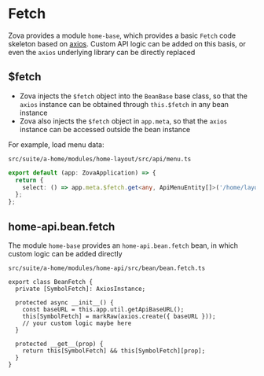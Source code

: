 # Fetch

Zova provides a module `home-base`, which provides a basic `Fetch` code skeleton based on [axios](https://axios-http.com). Custom API logic can be added on this basis, or even the `axios` underlying library can be directly replaced

## $fetch

- Zova injects the `$fetch` object into the `BeanBase` base class, so that the `axios` instance can be obtained through `this.$fetch` in any bean instance
- Zova also injects the `$fetch` object in `app.meta`, so that the `axios` instance can be accessed outside the bean instance

For example, load menu data:

`src/suite/a-home/modules/home-layout/src/api/menu.ts`

```typescript
export default (app: ZovaApplication) => {
  return {
    select: () => app.meta.$fetch.get<any, ApiMenuEntity[]>('/home/layout/menu/select'),
  };
};
```

## home-api.bean.fetch

The module `home-base` provides an `home-api.bean.fetch` bean, in which custom logic can be added directly

`src/suite/a-home/modules/home-api/src/bean/bean.fetch.ts`

```typescript{7}
export class BeanFetch {
  private [SymbolFetch]: AxiosInstance;

  protected async __init__() {
    const baseURL = this.app.util.getApiBaseURL();
    this[SymbolFetch] = markRaw(axios.create({ baseURL }));
    // your custom logic maybe here
  }

  protected __get__(prop) {
    return this[SymbolFetch] && this[SymbolFetch][prop];
  }
}
```
